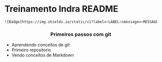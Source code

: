 # Treinamento Indra README



```bash
![Badge]https://img.shields.io/static/v1?label=<LABEL>&message=<MESSAGE>&color=<COLOR>&style=<STYLE>&logo=<LOGO>
```

<h3 align="center">Primeiros passos com git</h3>



<ul>
    <li>Aprendendo conceitos de git</li>
    <li>Primeiro repositorio</li>
    <li>Vendo conceitos de Markdown</li>
</ul>






